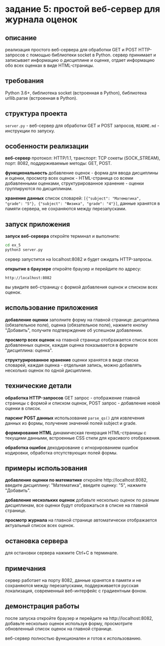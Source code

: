 # задание 5: простой веб-сервер для журнала оценок

## описание
реализация простого веб-сервера для обработки GET и POST HTTP-запросов с помощью библиотеки socket в Python. сервер принимает и записывает информацию о дисциплине и оценке, отдает информацию обо всех оценках в виде HTML-страницы.

## требования
Python 3.6+, библиотека socket (встроенная в Python), библиотека urllib.parse (встроенная в Python).

## структура проекта
`server.py` - веб-сервер для обработки GET и POST запросов, `README.md` - инструкции по запуску.

## особенности реализации

**веб-сервер**
протокол: HTTP/1.1, транспорт: TCP сокеты (SOCK_STREAM), порт: 8082, поддерживаемые методы: GET, POST.

**функциональность**
добавление оценок - форма для ввода дисциплины и оценки, просмотр всех оценок - HTML-страница со всеми добавленными оценками, структурированное хранение - оценки группируются по дисциплинам.

**хранение данных**
список словарей: `[{"subject": "Математика", "grade": "5"}, {"subject": "Физика", "grade": "4"}]`, данные хранятся в памяти сервера, не сохраняются между перезапусками.

## запуск приложения

**запуск веб-сервера**
откройте терминал и выполните:
```bash
cd ex_5
python3 server.py
```

сервер запустится на localhost:8082 и будет ожидать HTTP-запросы.

**открытие в браузере**
откройте браузер и перейдите по адресу:
```
http://localhost:8082
```

вы увидите веб-страницу с формой добавления оценок и списком всех оценок.

## использование приложения

**добавление оценки**
заполните форму на главной странице: дисциплина (обязательное поле), оценка (обязательное поле), нажмите кнопку "Добавить", получите подтверждение об успешном добавлении.

**просмотр всех оценок**
на главной странице отображается список всех добавленных оценок, каждая оценка показывается в формате "дисциплина: оценка".

**структурированное хранение**
оценки хранятся в виде списка словарей, каждая оценка - отдельная запись, можно добавлять несколько оценок по одной дисциплине.

## технические детали

**обработка HTTP-запросов**
GET запрос - отображение главной страницы с формой и списком оценок, POST запрос - добавление новой оценки в список.

**парсинг POST данных**
использование `parse_qs()` для извлечения данных из формы, получение значений полей subject и grade.

**формирование HTML**
динамическая генерация HTML-страницы с текущими данными, встроенные CSS стили для красивого отображения.

**обработка ошибок**
декодирование с игнорированием ошибок кодировки, обработка отсутствующих полей формы.

## примеры использования

**добавление оценки по математике**
откройте http://localhost:8082, введите дисциплину: "Математика", введите оценку: "5", нажмите "Добавить".

**добавление нескольких оценок**
добавьте несколько оценок по разным дисциплинам, все оценки будут отображаться в списке на главной странице.

**просмотр журнала**
на главной странице автоматически отображается актуальный список всех оценок.

## остановка сервера
для остановки сервера нажмите Ctrl+C в терминале.

## примечания
сервер работает на порту 8082, данные хранятся в памяти и не сохраняются между перезапусками, поддерживается русская локализация, современный веб-интерфейс с градиентным фоном.

## демонстрация работы

после запуска откройте браузер и перейдите на http://localhost:8082, добавьте несколько оценок используя форму, просмотрите обновленный список оценок на главной странице.

веб-сервер полностью функционален и готов к использованию.

